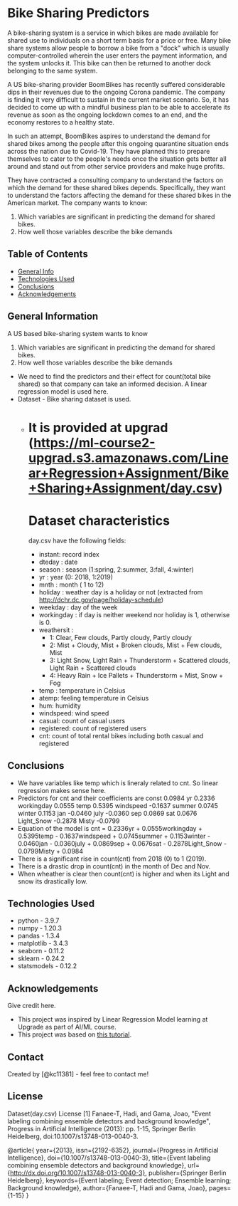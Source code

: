 # Bike Sharing Predictors
A bike-sharing system is a service in which bikes are made available for shared use to individuals on a short term basis for a price or free. Many bike share systems allow people to borrow a bike from a "dock" which is usually computer-controlled wherein the user enters the payment information, and the system unlocks it. This bike can then be returned to another dock belonging to the same system.

A US bike-sharing provider BoomBikes has recently suffered considerable dips in their revenues due to the ongoing Corona pandemic. The company is finding it very difficult to sustain in the current market scenario. So, it has decided to come up with a mindful business plan to be able to accelerate its revenue as soon as the ongoing lockdown comes to an end, and the economy restores to a healthy state. 

In such an attempt, BoomBikes aspires to understand the demand for shared bikes among the people after this ongoing quarantine situation ends across the nation due to Covid-19. They have planned this to prepare themselves to cater to the people's needs once the situation gets better all around and stand out from other service providers and make huge profits.

They have contracted a consulting company to understand the factors on which the demand for these shared bikes depends. Specifically, they want to understand the factors affecting the demand for these shared bikes in the American market. The company wants to know:

   1. Which variables are significant in predicting the demand for shared bikes.
   2. How well those variables describe the bike demands


## Table of Contents
* [General Info](#general-information)
* [Technologies Used](#technologies-used)
* [Conclusions](#conclusions)
* [Acknowledgements](#acknowledgements)

<!-- You can include any other section that is pertinent to your problem -->

## General Information
A US based bike-sharing system wants to know
   1. Which variables are significant in predicting the demand for shared bikes.
   2. How well those variables describe the bike demands
- We need to find the predictors and their effect for count(total bike shared) so that company can take an informed decision.
  A linear regression model is used here.
- Dataset - Bike sharing dataset is used. 
  - It is provided at upgrad (https://ml-course2-upgrad.s3.amazonaws.com/Linear+Regression+Assignment/Bike+Sharing+Assignment/day.csv)
    =========================================
    Dataset characteristics
    =========================================	
    day.csv have the following fields:
	
	- instant: record index
	- dteday : date
	- season : season (1:spring, 2:summer, 3:fall, 4:winter)
	- yr : year (0: 2018, 1:2019)
	- mnth : month ( 1 to 12)
	- holiday : weather day is a holiday or not (extracted from http://dchr.dc.gov/page/holiday-schedule)
	- weekday : day of the week
	- workingday : if day is neither weekend nor holiday is 1, otherwise is 0.
	+ weathersit : 
		- 1: Clear, Few clouds, Partly cloudy, Partly cloudy
		- 2: Mist + Cloudy, Mist + Broken clouds, Mist + Few clouds, Mist
		- 3: Light Snow, Light Rain + Thunderstorm + Scattered clouds, Light Rain + Scattered clouds
		- 4: Heavy Rain + Ice Pallets + Thunderstorm + Mist, Snow + Fog
	- temp : temperature in Celsius
	- atemp: feeling temperature in Celsius
	- hum: humidity
	- windspeed: wind speed
	- casual: count of casual users
	- registered: count of registered users
	- cnt: count of total rental bikes including both casual and registered

<!-- You don't have to answer all the questions - just the ones relevant to your project. -->

## Conclusions
- We have variables like temp which is lineraly related to cnt. So linear regression makes sense here.
- Predictors for cnt and their coefficients are
   const         0.0984
   yr            0.2336
   workingday    0.0555
   temp          0.5395
   windspeed    -0.1637
   summer        0.0745
   winter        0.1153
   jan          -0.0460
   july         -0.0360
   sep           0.0869
   sat           0.0676
   Light_Snow   -0.2878
   Misty        -0.0799
- Equation of the model is
   cnt = 0.2336yr + 0.0555workingday + 0.5395temp - 0.1637windspeed + 0.0745summer + 0.1153winter - 0.0460jan - 0.0360july + 0.0869sep + 0.0676sat - 0.2878Light_Snow - 0.0799Misty + 0.0984
- There is a significant rise in count(cnt) from 2018 (0) to 1 (2019).
- There is a drastic drop in count(cnt) in the month of Dec and Nov.
- When wheather is clear then count(cnt) is higher and when its Light and snow its drastically low.

<!-- You don't have to answer all the questions - just the ones relevant to your project. -->


## Technologies Used
- python - 3.9.7
- numpy - 1.20.3
- pandas - 1.3.4
- matplotlib - 3.4.3
- seaborn - 0.11.2
- sklearn - 0.24.2
- statsmodels - 0.12.2

<!-- As the libraries versions keep on changing, it is recommended to mention the version of library used in this project -->

## Acknowledgements
Give credit here.
- This project was inspired by Linear Regression Model learning at Upgrade as part of AI/ML course.
- This project was based on [this tutorial](https://learn.upgrad.com/course/1991/segment/16594/129672/396956/2065942).


## Contact
Created by [@kc11381] - feel free to contact me!


## License
Dataset(day.csv) License
[1] Fanaee-T, Hadi, and Gama, Joao, "Event labeling combining ensemble detectors and background knowledge", Progress in Artificial Intelligence (2013): pp. 1-15, Springer Berlin Heidelberg, doi:10.1007/s13748-013-0040-3.

@article{
	year={2013},
	issn={2192-6352},
	journal={Progress in Artificial Intelligence},
	doi={10.1007/s13748-013-0040-3},
	title={Event labeling combining ensemble detectors and background knowledge},
	url={http://dx.doi.org/10.1007/s13748-013-0040-3},
	publisher={Springer Berlin Heidelberg},
	keywords={Event labeling; Event detection; Ensemble learning; Background knowledge},
	author={Fanaee-T, Hadi and Gama, Joao},
	pages={1-15}
}

<!-- You don't have to include all sections - just the one's relevant to your project -->
